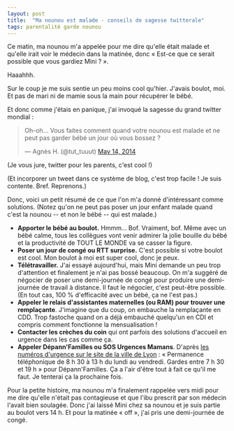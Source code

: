 ```yaml
---
layout: post
title:  "Ma nounou est malade - conseils de sagesse twitterale"
tags: parentalité garde nounou
---
```


Ce matin, ma nounou m'a appelée pour me dire qu'elle était malade et qu'elle irait voir le médecin dans la matinée, donc « Est-ce que ce serait possible que vous gardiez Mini ? ».

Haaahhh.

Sur le coup je me suis sentie un peu moins cool qu'hier. J'avais boulot, moi. Et pas de mari ni de mamie sous la main pour récupérer le bébé.

Et donc comme j'étais en panique, j'ai invoqué la sagesse du grand twitter mondial :

<blockquote class="twitter-tweet" lang="en"><p>Oh-oh… Vous faites comment quand votre nounou est malade et ne peut pas garder bébé un jour où vous bossez ?</p>&mdash; Agnès H. (@tut_tuuut) <a href="https://twitter.com/tut_tuuut/statuses/466467697984012288">May 14, 2014</a></blockquote>
<script async src="//platform.twitter.com/widgets.js" charset="utf-8"></script>

(Je vous jure, twitter pour les parents, c'est cool !)

(Et incorporer un tweet dans ce système de blog, c'est trop facile ! Je suis contente. Bref. Reprenons.)

Donc, voici un petit résumé de ce que l'on m'a donné d'intéressant comme solutions. (Notez qu'on ne peut pas poser un jour enfant malade quand c'est la nounou -- et non le bébé -- qui est malade.)

- **Apporter le bébé au boulot.** Hmmm… Bof. Vraiment, bof. Même avec un bébé calme, tous les collègues vont venir admirer la jolie bouille du bébé et la productivité de TOUT LE MONDE va se casser la figure.
- **Poser un jour de congé ou RTT surprise.** C'est possible si votre boulot est cool. Mon boulot à moi est super cool, donc je peux.
- **Télétravailler.** J'ai essayé aujourd'hui, mais Mini demande un peu trop d'attention et finalement je n'ai pas bossé beaucoup. On m'a suggéré de négocier de poser une demi-journée de congé pour produire une demi-journée de travail à distance. Il faut le négocier, c'est peut-être possible. (En tout cas, 100 % d'efficacité avec un bébé, ça ne l'est pas.)
- **Appeler le relais d'assistantes maternelles (ou RAM) pour trouver une remplaçante**. J'imagine que du coup, on embauche la remplaçante en CDD. Trop fastoche quand on a déjà embauché quelqu'un en CDI et compris comment fonctionne la mensualisation !
- **Contacter les crèches du coin** qui ont parfois des solutions d'accueil en urgence dans les cas comme ça.
- **Appeler Dépann'Familles ou SOS Urgences Mamans**. D'après [les numéros d'urgence sur le site de la ville de Lyon][numurgences] : « Permanence téléphonique de 8 h 30 à 13 h du lundi au vendredi. Gardes entre 7 h 30 et 19 h » pour Dépann'Familles. Ça a l'air d'être tout à fait ce qu'il me faut. Je tenterai ça la prochaine fois.

Pour la petite histoire, ma nounou m'a finalement rappelée vers midi pour me dire qu'elle n'était pas contagieuse et que l'ibu prescrit par son médecin l'avait bien soulagée. Donc j'ai laissé Mini chez sa nounou et je suis partie au boulot vers 14 h. Et pour la matinée « off », j'ai pris une demi-journée de congé.


[numurgences]: http://www.lyon.fr/page/plus-dinfos/numeros-durgence.html
